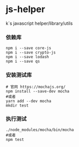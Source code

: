 # js-helper
k`s javascript helper/library/utils


### 依赖库
```shell
npm i --save core-js
npm i --save crypto-js
npm i --save lodash
npm i --save qs
```

### 安装测试库
```shell
# 官网 https://mochajs.org/
npm install --save-dev mocha
#或者
yarn add --dev mocha
mkdir test
```

### 执行测试
```shell
./node_modules/mocha/bin/mocha
#或者
npm test
```
